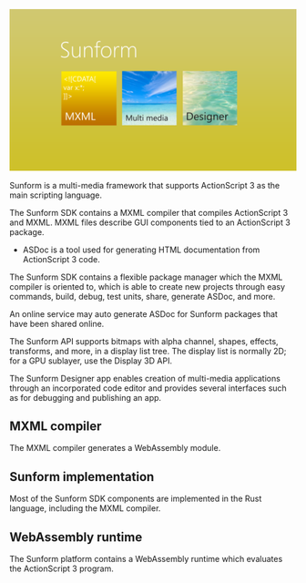 ![Banner](banner.png)

Sunform is a multi-media framework that supports ActionScript 3 as the main scripting language.

The Sunform SDK contains a MXML compiler that compiles ActionScript 3 and MXML. MXML files describe GUI components tied to an ActionScript 3 package.

* ASDoc is a tool used for generating HTML documentation from ActionScript 3 code.

The Sunform SDK contains a flexible package manager which the MXML compiler is oriented to, which is able to create new projects through easy commands, build, debug, test units, share, generate ASDoc, and more.

An online service may auto generate ASDoc for Sunform packages that have been shared online.

The Sunform API supports bitmaps with alpha channel, shapes, effects, transforms, and more, in a display list tree. The display list is normally 2D; for a GPU sublayer, use the Display 3D API.

The Sunform Designer app enables creation of multi-media applications through an incorporated code editor and provides several interfaces such as for debugging and publishing an app.

## MXML compiler

The MXML compiler generates a WebAssembly module.

## Sunform implementation

Most of the Sunform SDK components are implemented in the Rust language, including the MXML compiler.

## WebAssembly runtime

The Sunform platform contains a WebAssembly runtime which evaluates the ActionScript 3 program.
